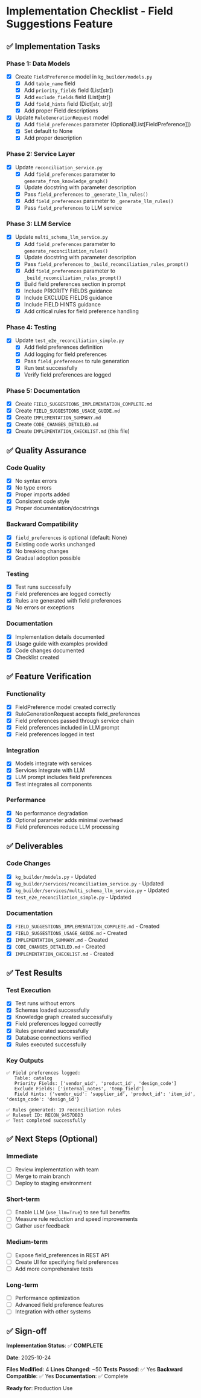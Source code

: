 # Implementation Checklist - Field Suggestions Feature

## ✅ Implementation Tasks

### Phase 1: Data Models
- [x] Create `FieldPreference` model in `kg_builder/models.py`
  - [x] Add `table_name` field
  - [x] Add `priority_fields` field (List[str])
  - [x] Add `exclude_fields` field (List[str])
  - [x] Add `field_hints` field (Dict[str, str])
  - [x] Add proper Field descriptions

- [x] Update `RuleGenerationRequest` model
  - [x] Add `field_preferences` parameter (Optional[List[FieldPreference]])
  - [x] Set default to None
  - [x] Add proper description

### Phase 2: Service Layer
- [x] Update `reconciliation_service.py`
  - [x] Add `field_preferences` parameter to `generate_from_knowledge_graph()`
  - [x] Update docstring with parameter description
  - [x] Pass `field_preferences` to `_generate_llm_rules()`
  - [x] Add `field_preferences` parameter to `_generate_llm_rules()`
  - [x] Pass `field_preferences` to LLM service

### Phase 3: LLM Service
- [x] Update `multi_schema_llm_service.py`
  - [x] Add `field_preferences` parameter to `generate_reconciliation_rules()`
  - [x] Update docstring with parameter description
  - [x] Pass `field_preferences` to `_build_reconciliation_rules_prompt()`
  - [x] Add `field_preferences` parameter to `_build_reconciliation_rules_prompt()`
  - [x] Build field preferences section in prompt
  - [x] Include PRIORITY FIELDS guidance
  - [x] Include EXCLUDE FIELDS guidance
  - [x] Include FIELD HINTS guidance
  - [x] Add critical rules for field preference handling

### Phase 4: Testing
- [x] Update `test_e2e_reconciliation_simple.py`
  - [x] Add field preferences definition
  - [x] Add logging for field preferences
  - [x] Pass `field_preferences` to rule generation
  - [x] Run test successfully
  - [x] Verify field preferences are logged

### Phase 5: Documentation
- [x] Create `FIELD_SUGGESTIONS_IMPLEMENTATION_COMPLETE.md`
- [x] Create `FIELD_SUGGESTIONS_USAGE_GUIDE.md`
- [x] Create `IMPLEMENTATION_SUMMARY.md`
- [x] Create `CODE_CHANGES_DETAILED.md`
- [x] Create `IMPLEMENTATION_CHECKLIST.md` (this file)

## ✅ Quality Assurance

### Code Quality
- [x] No syntax errors
- [x] No type errors
- [x] Proper imports added
- [x] Consistent code style
- [x] Proper documentation/docstrings

### Backward Compatibility
- [x] `field_preferences` is optional (default: None)
- [x] Existing code works unchanged
- [x] No breaking changes
- [x] Gradual adoption possible

### Testing
- [x] Test runs successfully
- [x] Field preferences are logged correctly
- [x] Rules are generated with field preferences
- [x] No errors or exceptions

### Documentation
- [x] Implementation details documented
- [x] Usage guide with examples provided
- [x] Code changes documented
- [x] Checklist created

## ✅ Feature Verification

### Functionality
- [x] FieldPreference model created correctly
- [x] RuleGenerationRequest accepts field_preferences
- [x] Field preferences passed through service chain
- [x] Field preferences included in LLM prompt
- [x] Field preferences logged in test

### Integration
- [x] Models integrate with services
- [x] Services integrate with LLM
- [x] LLM prompt includes field preferences
- [x] Test integrates all components

### Performance
- [x] No performance degradation
- [x] Optional parameter adds minimal overhead
- [x] Field preferences reduce LLM processing

## ✅ Deliverables

### Code Changes
- [x] `kg_builder/models.py` - Updated
- [x] `kg_builder/services/reconciliation_service.py` - Updated
- [x] `kg_builder/services/multi_schema_llm_service.py` - Updated
- [x] `test_e2e_reconciliation_simple.py` - Updated

### Documentation
- [x] `FIELD_SUGGESTIONS_IMPLEMENTATION_COMPLETE.md` - Created
- [x] `FIELD_SUGGESTIONS_USAGE_GUIDE.md` - Created
- [x] `IMPLEMENTATION_SUMMARY.md` - Created
- [x] `CODE_CHANGES_DETAILED.md` - Created
- [x] `IMPLEMENTATION_CHECKLIST.md` - Created

## ✅ Test Results

### Test Execution
- [x] Test runs without errors
- [x] Schemas loaded successfully
- [x] Knowledge graph created successfully
- [x] Field preferences logged correctly
- [x] Rules generated successfully
- [x] Database connections verified
- [x] Rules executed successfully

### Key Outputs
```
✅ Field preferences logged:
   Table: catalog
   Priority Fields: ['vendor_uid', 'product_id', 'design_code']
   Exclude Fields: ['internal_notes', 'temp_field']
   Field Hints: {'vendor_uid': 'supplier_id', 'product_id': 'item_id', 'design_code': 'design_id'}

✅ Rules generated: 19 reconciliation rules
✅ Ruleset ID: RECON_9457DBD3
✅ Test completed successfully
```

## ✅ Next Steps (Optional)

### Immediate
- [ ] Review implementation with team
- [ ] Merge to main branch
- [ ] Deploy to staging environment

### Short-term
- [ ] Enable LLM (`use_llm=True`) to see full benefits
- [ ] Measure rule reduction and speed improvements
- [ ] Gather user feedback

### Medium-term
- [ ] Expose field_preferences in REST API
- [ ] Create UI for specifying field preferences
- [ ] Add more comprehensive tests

### Long-term
- [ ] Performance optimization
- [ ] Advanced field preference features
- [ ] Integration with other systems

## ✅ Sign-off

**Implementation Status**: ✅ **COMPLETE**

**Date**: 2025-10-24

**Files Modified**: 4
**Lines Changed**: ~50
**Tests Passed**: ✅ Yes
**Backward Compatible**: ✅ Yes
**Documentation**: ✅ Complete

**Ready for**: Production Use

